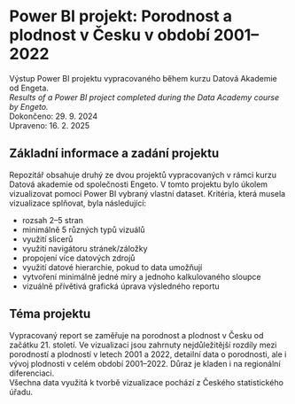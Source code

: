 # Power BI projekt: Porodnost a plodnost v Česku v období 2001–2022
Výstup Power BI projektu vypracovaného během kurzu Datová Akademie od Engeta.   
_Results of a Power BI project completed during the Data Academy course by Engeto._   
Dokončeno: 29. 9. 2024  
Upraveno: 16. 2. 2025
## Základní informace a zadání projektu

Repozitář obsahuje druhý ze dvou projektů vypracovaných v rámci kurzu Datová akademie od společnosti Engeto. V tomto projektu bylo úkolem vizualizovat pomocí Power BI vybraný vlastní dataset. Kritéria, která musela vizualizace splňovat, byla následující:
* rozsah 2–5 stran
* minimálně 5 různých typů vizuálů
* využití slicerů
* využití navigátoru stránek/záložky
* propojení více datových zdrojů
* využití datové hierarchie, pokud to data umožňují
* vytvoření minimálně jedné míry a jednoho kalkulovaného sloupce
* vizuálně přívětivá grafická úprava výsledného reportu
## Téma projektu
Vypracovaný report se zaměřuje na porodnost a plodnost v Česku od začátku 21. století. Ve vizualizaci jsou zahrnuty nejdůležitější rozdíly mezi porodností a plodností v letech 2001 a 2022, detailní data o porodnosti, ale i vývoj plodnosti v celém období 2001–2022. Důraz je kladen i na regionální diferenciaci.  
Všechna data využitá k tvorbě vizualizace pochází z Českého statistického úřadu.
&nbsp;
